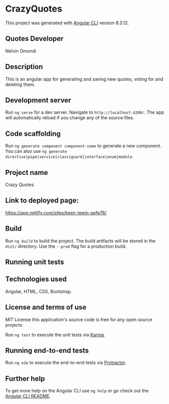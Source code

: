 # CrazyQuotes

This project was generated with [Angular CLI](https://github.com/angular/angular-cli) version 8.3.12.

## Quotes Developer
Nelvin Omondi

## Description
This is an angular app for generating and saving new quotes, voting for  and deleting them.

## Development server

Run `ng serve` for a dev server. Navigate to `http://localhost:4200/`. The app will automatically reload if you change any of the source files.

## Code scaffolding

Run `ng generate component component-name` to generate a new component. You can also use `ng generate directive|pipe|service|class|guard|interface|enum|module`.

## Project name
Crazy Quotes
 ## Link to deployed page:
 >>>>>>>>>>>>>
  https://app.netlify.com/sites/keen-lewin-aefe76/
## Build

Run `ng build` to build the project. The build artifacts will be stored in the `dist/` directory. Use the `--prod` flag for a production build.

## Running unit tests

## Technologies used
Angular, HTML, CSS, Bootstrap.

## License and terms of use
MIT License this application's source code is free for any open source projects

Run `ng test` to execute the unit tests via [Karma](https://karma-runner.github.io).

## Running end-to-end tests

Run `ng e2e` to execute the end-to-end tests via [Protractor](http://www.protractortest.org/).

## Further help

To get more help on the Angular CLI use `ng help` or go check out the [Angular CLI README](https://github.com/angular/angular-cli/blob/master/README.md).
